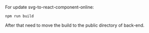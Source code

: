 For update svg-to-react-component-online:
```
npm run build
```
After that need to move the build to the public directory of back-end.
